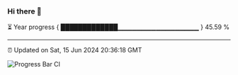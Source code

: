 ### Hi there 👋

⏳ Year progress { █████████████▁▁▁▁▁▁▁▁▁▁▁▁▁▁▁▁▁ } 45.59 %

---

⏰ Updated on Sat, 15 Jun 2024 20:36:18 GMT

![Progress Bar CI](https://github.com/IshwaranRudhara/GIT-ACTION/workflows/Progress%20Bar%20CI/badge.svg)
